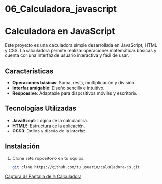 # 06_Calculadora_javascript

# Calculadora en JavaScript

Este proyecto es una calculadora simple desarrollada en JavaScript, HTML y CSS. La calculadora permite realizar operaciones matemáticas básicas y cuenta con una interfaz de usuario interactiva y fácil de usar.

## Características

- **Operaciones básicas**: Suma, resta, multiplicación y división.
- **Interfaz amigable**: Diseño sencillo e intuitivo.
- **Responsive**: Adaptable para dispositivos móviles y escritorio.

## Tecnologías Utilizadas

- **JavaScript**: Lógica de la calculadora.
- **HTML5**: Estructura de la aplicación.
- **CSS3**: Estilos y diseño de la interfaz.

## Instalación

1. Clona este repositorio en tu equipo:
   ```bash
   git clone https://github.com/tu_usuario/calculadora-js.git

[Captura de Pantalla de la Calculadora](imagenes/calculadora.webp)
